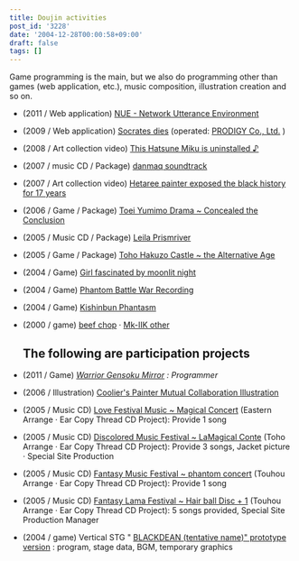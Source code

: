 ```yaml
---
title: Doujin activities
post_id: '3228'
date: '2004-12-28T00:00:58+09:00'
draft: false
tags: []
---
```


Game programming is the main, but we also do programming other than games (web application, etc.), music composition, illustration creation and so on.

*   (2011 / Web application) [NUE - Network Utterance Environment](/nue)
*   (2009 / Web application) [Socrates dies](http://prodigy-inc.co.jp/labo/socrates/) (operated: [PRODIGY Co., Ltd.](http://prodigy-inc.co.jp/) )
*   (2008 / Art collection video) [This Hatsune Miku is uninstalled ♪](http://www.nicovideo.jp/watch/sm2197976)
*   (2007 / music CD / Package) [danmaq soundtrack](/!/dst/)
*   (2007 / Art collection video) [Hetaree painter exposed the black history for 17 years](http://www.nicovideo.jp/watch/sm1331302)
*   (2006 / Game / Package) [Toei Yumimo Drama ~ Concealed the Conclusion](/!/thC/)
*   (2005 / Music CD / Package) [Leila Prismriver](/!/leila/)
*   (2005 / Game / Package) [Toho Hakuzo Castle ~ the Alternative Age](/!/thA/)
*   (2004 / Game) [Girl fascinated by moonlit night](/tag/touhou-in-phantasm)
*   (2004 / Game) [Phantom Battle War Recording](/touhou-pcb-g)
*   (2004 / Game) [Kishinbun Phantasm](/tag/touhou-eosd-phantasm)
*   (2000 / game) [beef chop](/choppin) · [Mk-IIK other](/mk-iik)
    
    ## The following are participation projects
    
*   (2011 / Game) _[Warrior Gensoku Mirror](http://kagaminer.in/) : Programmer_
    
*   (2006 / Illustration) [Coolier's Painter Mutual Collaboration Illustration](/3522)
*   (2005 / Music CD) [Love Festival Music ~ Magical Concert](http://marisa.kicks-ass.net/) (Eastern Arrange · Ear Copy Thread CD Project): Provide 1 song
*   (2005 / Music CD) [Discolored Music Festival ~ LaMagical Conte](http://lama.danmaq.com/lamarisa/) (Toho Arrange · Ear Copy Thread CD Project): Provide 3 songs, Jacket picture · Special Site Production
*   (2005 / Music CD) [Fantasy Music Festival ~ phantom concert](http://tsubu.s104.xrea.com/thcd/) (Touhou Arrange · Ear Copy Thread CD Project): Provide 1 song
*   (2005 / Music CD) [Fantasy Lama Festival ~ Hair ball Disc + 1](http://lama.danmaq.com/lama/) (Touhou Arrange · Ear Copy Thread CD Project): 5 songs provided, Special Site Production Manager
*   (2004 / game) Vertical STG " [BLACKDEAN (tentative name)" prototype version](/image/old/bd.png) : program, stage data, BGM, temporary graphics